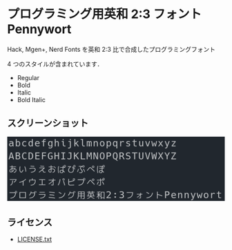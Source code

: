 # プログラミング用英和 2:3 フォント Pennywort

Hack, Mgen+, Nerd Fonts を英和 2:3 比で合成したプログラミングフォント

4 つのスタイルが含まれています．

- Regular
- Bold
- Italic
- Bold Italic

## スクリーンショット

![](screenshots/pennywort.png)

## ライセンス

- [LICENSE.txt](LICENSE.txt)
